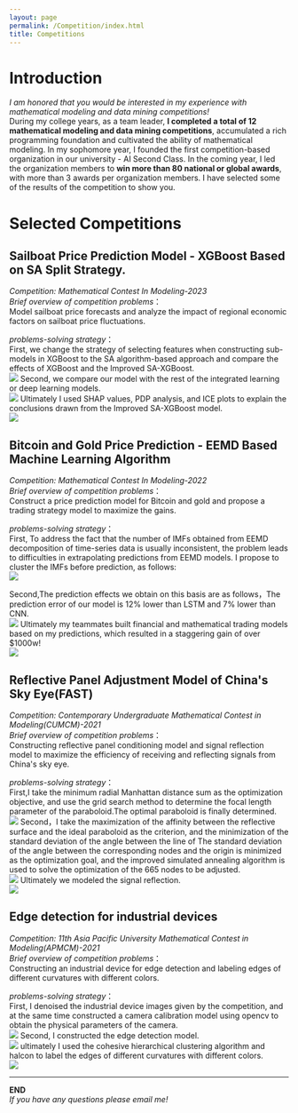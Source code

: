 ```yaml
---
layout: page
permalink: /Competition/index.html
title: Competitions
---
```

# Introduction
  *I am honored that you would be interested in my experience with mathematical modeling and data mining competitions!*<br>
   During my college years, as a team leader, **I completed a total of 12 mathematical modeling and data mining competitions**, accumulated a rich programming foundation and cultivated the ability of mathematical modeling. In my sophomore year, I founded the first competition-based organization in our university - AI Second Class. In the coming year, I led the organization members to **win more than 80 national or global awards**, with more than 3 awards per organization members.
I have selected some of the results of the competition to show you.

# Selected Competitions

## Sailboat Price Prediction Model - XGBoost Based on SA Split Strategy.
*Competition: Mathematical Contest In Modeling-2023*<br>
*Brief overview of competition problems*：<br>
Model sailboat price forecasts and analyze the impact of regional economic factors on sailboat price fluctuations.<br>

*problems-solving strategy*：<br>
First, we change the strategy of selecting features when constructing sub-models in XGBoost to the SA algorithm-based approach and compare the effects of XGBoost and the Improved SA-XGBoost.<br>
<img src="/images/FIG_MCM2-1.png">
Second, we compare our model with the rest of the integrated learning or deep learning models.<br>
<img src="/images/FIG_MCM2-2.png">
Ultimately I used SHAP values, PDP analysis, and ICE plots to explain the conclusions drawn from the Improved SA-XGBoost model. <br>
<img src="/images/FIG_MCM2-3.png">

## Bitcoin and Gold Price Prediction - EEMD Based Machine Learning Algorithm
*Competition: Mathematical Contest In Modeling-2022*<br>
*Brief overview of competition problems*：<br>
Construct a price prediction model for Bitcoin and gold and propose a trading strategy model to maximize the gains.

*problems-solving strategy*：<br>
First, To address the fact that the number of IMFs obtained from EEMD decomposition of time-series data is usually inconsistent, the problem leads to difficulties in extrapolating predictions from EEMD models. I propose to cluster the IMFs before prediction, as follows:<br>
<img src="/images/FIG_MCM1-flowchat&decomposition.png">

Second,The prediction effects we obtain on this basis are as follows，The prediction error of our model is 12% lower than LSTM and 7% lower than CNN.<br>
<img src="/images/FIG_MCM1-p1p2.png">
Ultimately my teammates built financial and mathematical trading models based on my predictions, which resulted in a staggering gain of over $1000w!<br>
<img src="/images/FIG_MCMC1-Opt_functions.png">

## Reflective Panel Adjustment Model of China's Sky Eye(FAST)
*Competition: Contemporary Undergraduate Mathematical Contest in Modeling(CUMCM)-2021*<br>
*Brief overview of competition problems*：<br>
Constructing reflective panel conditioning model and signal reflection model to maximize the efficiency of receiving and reflecting signals from China's sky eye.<br>

*problems-solving strategy*：<br>
First,I take the minimum radial Manhattan distance sum as the optimization objective, and use the grid search method to determine the focal length parameter of the paraboloid.The optimal paraboloid is finally determined.<br>
<img src="/images/FIG_CUMCM-FIG1_Fumula.png">
Second，I take the maximization of the affinity between the reflective surface and the ideal paraboloid as the criterion, and the minimization of the standard deviation of the angle between the line of The standard deviation of the angle between the corresponding nodes and the origin is minimized as the optimization goal, and the improved simulated annealing algorithm is used to solve the optimization of the 665 nodes to be adjusted. <br>
<img src="/images/FIG_CUMCM-FIG2.png">
Ultimately we modeled the signal reflection.<br>
<img src="/images/FIG_CUMCM-FIG3.png">

## Edge detection for industrial devices<br>
*Competition: 11th Asia Pacific University Mathematical Contest in Modeling(APMCM)-2021*<br>
*Brief overview of competition problems*：<br>
Constructing an industrial device for edge detection and labeling edges of different curvatures with different colors.<br>

*problems-solving strategy*：<br>
First, I denoised the industrial device images given by the competition, and at the same time constructed a camera calibration model using opencv to obtain the physical parameters of the camera.<br>
<img src="/images/FIG_APMCM-FIG1_denoise_biaoding.png">
Second, I constructed the edge detection model.<br>
<img src="/images/FIG_APMCM-FIG2.png">
ultimately I used the cohesive hierarchical clustering algorithm and halcon to label the edges of different curvatures with different colors.<br>
<img src="/images/FIG_APMCM-FIG3.png">

---
**END**<br>
*If you have any questions please email me!*


